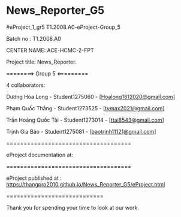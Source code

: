 # News_Reporter_G5

#eProject_1_gr5 T1.2008.A0-eProject-Group_5

Batch no : T1.2008.A0

CENTER NAME: ACE-HCMC-2-FPT

Project title: News_Reporter.

========> Group 5 <=========

4 collaborators:

Dương Hòa Long - Student1275060 - [Hoalong1812020@gmail.com]

Phạm Quốc Thắng - Student1273525 - [tymax2021@gmail.com]

Trần Hoàng Quốc Tài - Student1273014 - [ttai8543@gmail.com]

Trịnh Gia Bảo - Student1275081 - [baotrinh11121@gmail.com]

====================================

eProject documentation at: 

====================================

eProject published at : https://thangpro2010.github.io/News_Reporter_G5/eProject.html

============================

Thank you for spending your time to look at our work.
